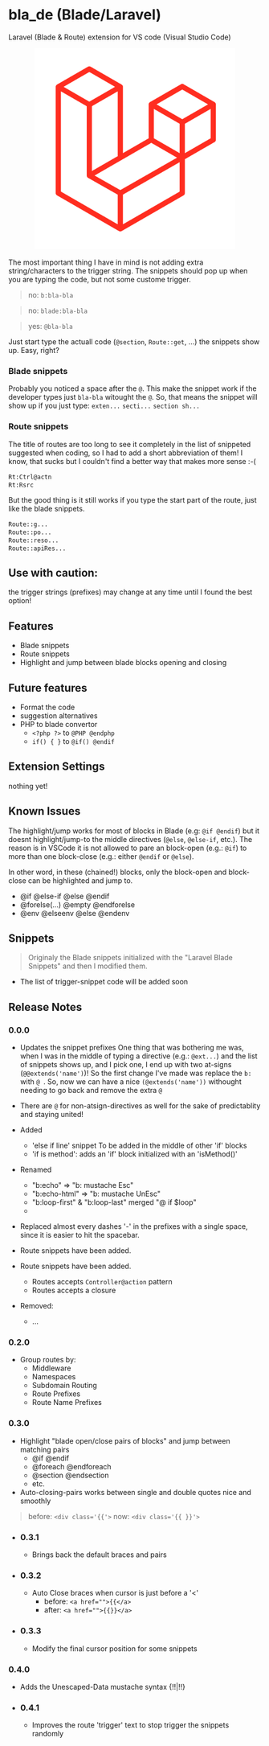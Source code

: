 # bla_de (Blade/Laravel)

Laravel (Blade & Route) extension for VS code (Visual Studio Code)

<p align="center">
    <img src="images/L-big.png" width="400">
</p>

The most important thing I have in mind is not adding extra string/characters to the trigger string. The snippets should pop up when you are typing the code, but not some custome trigger.


> no: `b:bla-bla`

> no: `blade:bla-bla`

> yes: `@bla-bla`

Just start type the actuall code (`@section`, `Route::get`, ...) the snippets show up.
Easy, right?

### Blade snippets
Probably you noticed a space after the `@`. This make the snippet work if the developer types just `bla-bla` witought the `@`.
So, that means the snippet will show up if you just type:
`exten...`
`secti...`
`section sh...`

### Route snippets
The title of routes are too long to see it completely in the list of snippeted suggested when coding, so I had to add a short abbreviation of them! I know, that sucks but I couldn't find a better way that makes more sense :-(
```
Rt:Ctrl@actn
Rt:Rsrc
```
But the good thing is it still works if you type the start part of the route, just like the blade snippets.
```
Route::g...
Route::po...
Route::reso...
Route::apiRes...
```

## Use with caution: 
the trigger strings (prefixes) may change at any time until I found the best option!

## Features

- Blade snippets
- Route snippets
- Highlight and jump between blade blocks opening and closing

## Future features

- Format the code
- suggestion alternatives
- PHP to blade convertor 
  - `<?php ?>` to `@PHP @endphp`
  - `if() { }` to `@if() @endif`

## Extension Settings

nothing yet!

## Known Issues

The highlight/jump works for most of blocks in Blade (e.g: `@if @endif`) but it doesnt highlight/jump-to the middle directives (`@else`, `@else-if`, etc.). 
The reason is in VSCode it is not allowed to pare an block-open (e.g.: `@if`) to more than one block-close (e.g.: either `@endif` or `@else`).

In other word, in these (chained!) blocks, only the block-open and block-close can be highlighted and jump to.

- @if @else-if @else @endif
- @forelse(...) @empty @endforelse
- @env @elseenv @else @endenv


## Snippets

> Originaly the Blade snippets initialized with the "Laravel Blade Snippets" and then I modified them.

- The list of trigger-snippet code will be added soon

## Release Notes

### 0.0.0
- Updates the snippet prefixes
One thing that was bothering me was, when I was in the middle of typing a directive (e.g.: `@ext...`) and the list of snippets shows up, and I pick one, I end up with two at-signs (`@@extends('name')`)! So the first change I've made was replace the `b:` with `@ `.
So, now we can have a nice `(@extends('name'))` withought needing to go back and remove the extra `@`

- There are `@` for non-atsign-directives as well for the sake of predictablity and staying united!

- Added 
  - 'else if line' snippet
To be added in the middle of other 'if' blocks
  - 'if is method': adds an 'if' block initialized with an 'isMethod()' 

- Renamed
  - "b:echo" => "b: mustache Esc"
  - "b:echo-html" => "b: mustache UnEsc"
  - "b:loop-first" & "b:loop-last" merged "@ if $loop"
  - 
- Replaced almost every dashes '-' in the prefixes with a single space, since it is easier to hit the spacebar.

- Route snippets have been added.

- Route snippets have been added.
  - Routes accepts `Controller@action` pattern
  - Routes accepts a closure

- Removed:
  - ...
  
### 0.2.0
- Group routes by:
  - Middleware
  - Namespaces
  - Subdomain Routing
  - Route Prefixes
  - Route Name Prefixes

### 0.3.0
- Highlight "blade open/close pairs of blocks" and jump between matching pairs
  - @if @endif
  - @foreach @endforeach
  - @section @endsection
  - etc.
- Auto-closing-pairs works between single and double quotes nice and smoothly 
> before:  `<div class='{{'>`
> now:  `<div class='{{ }}'>`
- ### 0.3.1
  - Brings back the default braces and pairs
- ### 0.3.2
  - Auto Close braces when cursor is just before a '<'
    - before: `<a href="">{{</a>`
    - after: `<a href="">{{}}</a>`
- ### 0.3.3
  - Modify the final cursor position for some snippets

### 0.4.0
- Adds the Unescaped-Data mustache syntax {!!|!!}
- ### 0.4.1
  - Improves the route 'trigger' text to stop trigger the snippets randomly